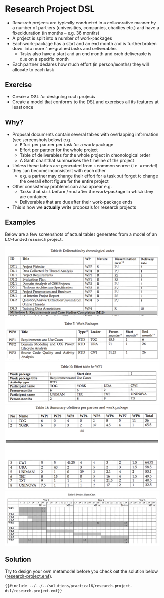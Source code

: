 # Research Project DSL

- Research projects are typically conducted in a collaborative manner by a number of partners (universities, companies, charities etc.) and have a fixed duration (in months – e.g. 36 months)
- A project is split into a number of work-packages
- Each work-package has a start and an end month and is further broken down into more fine-grained tasks and deliverables
    - Tasks also have a start and an end month and each deliverable is due on a specific month
- Each partner declares how much effort (in person/months) they will allocate to each task

## Exercise

- Create a DSL for designing such projects
- Create a model that conforms to the DSL and exercises all its features at least once

## Why?

- Proposal documents contain several tables with overlapping information (see screenshots below) e.g.
    - Effort per partner per task for a work-package
    - Effort per partner for the whole project
    - Table of deliverables for the whole project in chronological order
    - A Gantt chart that summarises the timeline of the project
- Unless these tables are generated from a common source (i.e. a model) they can become inconsistent with each other
    - e.g. a partner may change their effort for a task but forget to change the overall effort figure for the entire project
- Other consistency problems can also appear e.g.
    - Tasks that start before / end after the work-package in which they are contained
    - Deliverables that are due after their work-package ends
- This is how we **actually** write proposals for research projects

## Examples

Below are a few screenshots of actual tables generated from a model of an EC-funded research project.

![Deliverables by chronological order](./deliverables-by-chronological-order.png)
![Work packages](./work-packages.png)
![Work package](./work-package.png)
![Summary of efforts](./summary-of-efforts.png)
![Gantt chart](./gantt-chart.png)

## Solution

Try to design your own metamodel before you check out the solution below ([research-project.emf](solutions/research-project-dsl/research-project.emf)).

```emfatic
{{#include ../../../solutions/practical6/research-project-dsl/research-project.emf}}
```